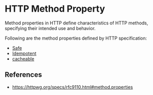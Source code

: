 # HTTP Method Property

Method properties in HTTP define characteristics of HTTP methods, specifying their intended use and behavior.

Following are the method properties defined by HTTP specification:

- [Safe](http/method-property/safe)
- [Idempotent](http/method-property/idempotent)
- [cacheable](http/method-property/cacheable)

## References

- https://httpwg.org/specs/rfc9110.html#method.properties

